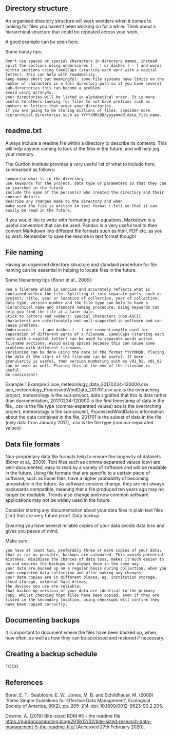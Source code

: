 ## Directory structure ##

An organised directory structure will work wonders when it comes to looking for files you haven't been working on for a while. Think about a hierarchical structure that could be repeated across your work.

A good example can be seen here.

Some handy tips:

    don't use spaces or special characters in directory names, instead split the sections using underscores ( _ ) or dashes ( - ) and words within sections using CamelCaps (starting each word with a capital letter). This can help with readability.
    keep names short but meaningful: some file systems have limits on the number of characters in a full directory path so if you have several sub-directories this can become a problem.
    avoid using acronyms.
    your directories will be listed in alphabetical order. It is more useful to others looking for files to not have prefixes such as numbers or letters that order your directories.
    if you are going to be storing millions of files, consider more hierarchical directories such as YYYY/MM/DD/yyyymmdd_data_file_name.

## readme.txt ##

Always include a readme file within a directory to describe its contents. This will help anyone coming to look at the files in the future, and will help jog your memory.

The Gurdon Institute provides a very useful list of what to include here, summarised as follows:

    summarise what is in the directory
    use keywords for the project, data type or parameters so that they can be searched in the future
    include the name of the person(s) who created the directory and their contact details
    describe any changes made to the directory and when
    make sure the file is written in text format (.txt) so that it can easily be read in the future.

If you would like to write with formatting and equations, Markdown is a useful convention that can be used. Pandoc is a very useful tool to then convert Markdown into different file formats such as html, PDF etc. as you so wish. Remember to save the readme in text format though!

## File naming ##

Having an organised directory structure and standard procedure for file naming can be essential in helping to locate files in the future.

Some filenaming tips (Borer et al., 2009):

    Use a filename which is concise and accurately reflects what is contained within the file. Splitting it into separate parts, such as project, title, year or location of collection, year of collection, data type, version number and the file type can help to have a hierarchical name and standard naming procedure. Using keywords can help you find the file at a later date.
    Stick to letters and numbers: special characters (non-ASCII characters) are unfortunately not well-supported in software and can cause problems.
    Underscores ( _ ) and dashes ( - ) are conventionally used for separation of different parts of a filename. CamelCaps (starting each word with a capital letter) can be used to separate words within filename sections. Avoid using spaces because this can cause some problems with different filenames.
    Versioning can be done using the date in the format YYYYMMDD. Placing the date at the start of the filename can be useful. If more granularity is useful, then version numbering such as v01_01, v01_02 can be used as well. Placing this at the end of the filename is useful.
    Be consistent!

Example 1	Example 2
ace_meteorology_data_20170234-120000.csv	ace_meteorology_ProcessedWindData_201701.csv
ace is the overaching project, meteorology is the sub-project, data signified that this is data rather than documentation, 20170234-120000 is the first timestamp of data in the file, .csv is the file type (comma-separated values)	ace is the overarching project, meteorology is the sub-project, ProcessedWindData is information about the data contained in the file, 201701 is the subset of data in the file (only data from January 2017), .csv is the file type (comma-separated values)

## Data file formats ##

Non-proprietary data file formats help to ensure the longevity of datasets (Borer et al., 2009). Text files such as comma-separated values (csv) are well-documented, easy to read by a variety of software and will be readable in the future. Using file formats that are specific to a certain piece of software, such as Excel files, have a higher probability of becoming unreadable in the future. As software versions change, they are not always backwards compatible, meaning that a file produced ten years ago may no longer be readable. Trends also change and now common software applications may not be widely used in the future.

Consider storing any documentation about your data files in plain text files (.txt) that are very future proof.
Data backup

Ensuring you have several reliable copies of your data avoids data loss and gives you peace of mind.

Make sure:

    you have at least two, preferably three or more copies of your data;
    that as far as possible, backups are automated. This avoids potential mistakes, minimises the chances of data loss, makes it much easier to do and ensures the backups are always done in the same way.
    your data are backed up on a regular basis during collection, when you have completed data collection and after making any changes;
    your data copies are in different places, eg. institution storage, cloud storage, external hard drives;
    the devices you use are reliable;
    that backed up versions of your data are identical to the primary copy. Whilst checking that files have been copied, even if they are listed in the secondary location, using checksums will confirm they have been copied correctly.

## Documenting backups ##
It is important to document where the files have been backed up, when, how often, as well as how they can be accessed and restored if necessary.

 ## Creating a backup schedule ##
TODO

## References ##

Borer, E. T., Seabloom, E. W., Jones, M. B. and Schildhauer, M. (2009) ‘Some Simple Guidelines for Effective Data Management’, Ecological Society of America, 90(2), pp. 205–214. doi: 10.1890/0012-9623-90.2.205.

Downie, A. (2019) Bite-sized RDM #5 - the readme file. https://gurdoncomputing.blog/2019/12/02/bite-sized-research-data-management-5-the-readme-file/ [Accessed 27th February 2020].
